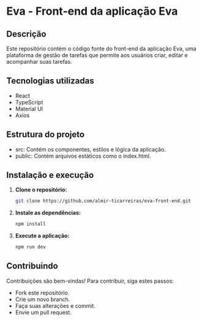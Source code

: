 # Eva - Front-end da aplicação Eva

## Descrição
Este repositório contém o código fonte do front-end da aplicação Eva, uma plataforma de gestão de tarefas que permite aos usuários criar, editar e acompanhar suas tarefas.

## Tecnologias utilizadas
* React
* TypeScript
* Material UI
* Axios

## Estrutura do projeto
* src: Contém os componentes, estilos e lógica da aplicação.
* public: Contém arquivos estáticos como o index.html.

## Instalação e execução
1. **Clone o repositório:**
   ```bash
   git clone https://github.com/almir-ticarreiras/eva-front-end.git
2. **Instale as dependências:**
   ```bash
   npm install
3. **Execute a aplicação:**
   ```bash
   npm run dev

## Contribuindo
Contribuições são bem-vindas! Para contribuir, siga estes passos:

* Fork este repositório.
* Crie um novo branch.
* Faça suas alterações e commit.
* Envie um pull request.